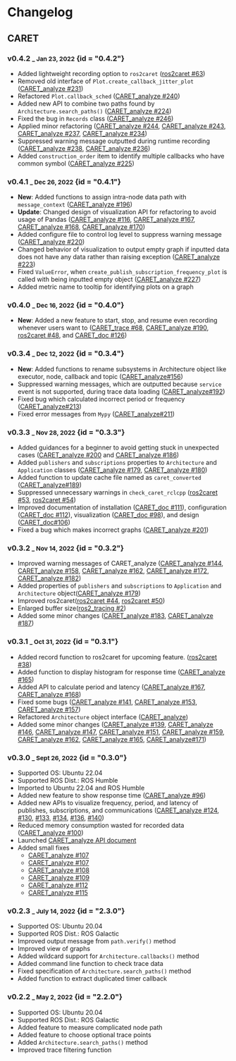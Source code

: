 # Changelog

## CARET

### v0.4.2 <small>\_ Jan 23, 2022</small> {id = "0.4.2"}

- Added lightweight recording option to `ros2caret` ([ros2caret #63](https://github.com/tier4/ros2caret/pull/63))
- Removed old interface of `Plot.create_callback_jitter_plot` ([CARET_analyze #231](https://github.com/tier4/CARET_analyze/pull/231))
- Refactored `Plot.callback_sched` ([CARET_analyze #240](https://github.com/tier4/CARET_analyze/pull/240))
- Added new API to combine two paths found by `Architecture.search_paths()` ([CARET_analyze #224](https://github.com/tier4/CARET_analyze/pull/224))
- Fixed the bug in `Records` class ([CARET_analyze #246](https://github.com/tier4/CARET_analyze/pull/246))
- Applied minor refactoring ([CARET_analyze #244](https://github.com/tier4/CARET_analyze/pull/244), [CARET_analyze #243](https://github.com/tier4/CARET_analyze/pull/243), [CARET_analyze #237](https://github.com/tier4/CARET_analyze/pull/237), [CARET_analyze #234](https://github.com/tier4/CARET_analyze/pull/234))
- Suppressed warning message outputted during runtime recording ([CARET_analyze #238](https://github.com/tier4/CARET_analyze/pull/238), [CARET_analyze #236](https://github.com/tier4/CARET_analyze/pull/236))
- Added `construction_order` item to identify multiple callbacks who have common symbol ([CARET_analyze #225](https://github.com/tier4/CARET_analyze/pull/225))

### v0.4.1 <small>\_ Dec 26, 2022</small> {id = "0.4.1"}

- **New**: Added functions to assign intra-node data path with `message_context` ([CARET_analyze #196](https://github.com/tier4/CARET_analyze/pull/196))
- **Update**: Changed design of visualization API for refactoring to avoid usage of Pandas ([CARET_analyze #116](https://github.com/tier4/CARET_analyze/pull/116), [CARET_analyze #167](https://github.com/tier4/CARET_analyze/pull/167), [CARET_analyze #168](https://github.com/tier4/CARET_analyze/pull/168), [CARET_analyze #170](https://github.com/tier4/CARET_analyze/pull/170))
- Added configure file to control log level to suppress warning message ([CARET_analyze #220](https://github.com/tier4/CARET_analyze/pull/220))
- Changed behavior of visualization to output empty graph if inputted data does not have any data rather than raising exception ([CARET_analyze #223](https://github.com/tier4/CARET_analyze/pull/223))
- Fixed `ValueError`, when `create_publish_subscription_frequency_plot` is called with being inputted empty object ([CARET_analyze #227](https://github.com/tier4/CARET_analyze/pull/227))
- Added metric name to tooltip for identifying plots on a graph

### v0.4.0 <small>\_ Dec 16, 2022</small> {id = "0.4.0"}

- **New**: Added a new feature to start, stop, and resume even recording whenever users want to ([CARET_trace #68](https://github.com/tier4/CARET_trace/pull/68), [CARET_analyze #190](https://github.com/tier4/CARET_analyze/pull/190), [ros2caret #48](https://github.com/tier4/ros2caret/pull/48), and [CARET_doc #126](https://github.com/tier4/CARET_doc/pull/126))

### v0.3.4 <small>\_ Dec 12, 2022</small> {id = "0.3.4"}

- **New**: Added functions to rename subsystems in Architecture object like executor, node, callback and topic ([CARET_analyze#156](https://github.com/tier4/CARET_analyze/pull/156))
- Suppressed warning messages, which are outputted because `service` event is not supported, during trace data loading ([CARET_analyze#192](https://github.com/tier4/CARET_analyze/pull/192))
- Fixed bug which calculated incorrect period or frequency ([CARET_analyze#213](https://github.com/tier4/CARET_analyze/pull/213))
- Fixed error messages from `Mypy` ([CARET_analyze#211](https://github.com/tier4/CARET_analyze/pull/211))

### v0.3.3 <small>\_ Nov 28, 2022</small> {id = "0.3.3"}

- Added guidances for a beginner to avoid getting stuck in unexpected cases ([CARET_analyze #200](https://github.com/tier4/CARET_analyze/pull/200) and [CARET_analyze #186](https://github.com/tier4/CARET_analyze/pull/186))
- Added `publishers` and `subscriptions` properties to `Architecture` and `Application` classes ([CARET_analyze #179](https://github.com/tier4/CARET_analyze/pull/179), [CARET_analyze #180](https://github.com/tier4/CARET_analyze/pull/180))
- Added function to update cache file named as `caret_converted` ([CARET_analyze#189](https://github.com/tier4/CARET_analyze/pull/189))
- Suppressed unnecessary warnings in `check_caret_rclcpp` ([ros2caret #53](https://github.com/tier4/ros2caret/pull/53), [ros2caret #54](https://github.com/tier4/ros2caret/pull/54))
- Improved documentation of installation ([CARET_doc #111](https://github.com/tier4/CARET_doc/pull/111)), configuration ([CARET_doc #112](https://github.com/tier4/CARET_doc/pull/112)), visualization ([CARET_doc #98](https://github.com/tier4/CARET_doc/pull/98)), and design ([CARET_doc#106](https://github.com/tier4/CARET_doc/pull/106))
- Fixed a bug which makes incorrect graphs ([CARET_analyze #201](https://github.com/tier4/CARET_analyze/pull/201))

### v0.3.2 <small>\_ Nov 14, 2022</small> {id = "0.3.2"}

- Improved warning messages of CARET_analyze ([CARET_analyze #144](https://github.com/tier4/CARET_analyze/pull/144), [CARET_analyze #158](https://github.com/tier4/CARET_analyze/pull/158), [CARET_analyze #162](https://github.com/tier4/CARET_analyze/pull/162), [CARET_analyze #172](https://github.com/tier4/CARET_analyze/pull/172), [CARET_analyze #182](https://github.com/tier4/CARET_analyze/pull/182))
- Added properties of `publishers` and `subscriptions` to `Application` and `Architecture` object([CARET_analyze #179](https://github.com/tier4/CARET_analyze/pull/179))
- Improved ros2caret([ros2caret #44](https://github.com/tier4/ros2caret/pull/44), [ros2caret #50](https://github.com/tier4/ros2caret/pull/50))
- Enlarged buffer size([ros2_tracing #2](https://github.com/tier4/ros2_tracing/pull/2))
- Added some minor changes ([CARET_analyze #183](https://github.com/tier4/CARET_analyze/pull/183), [CARET_analyze #187](https://github.com/tier4/CARET_analyze/pull/187))

### v0.3.1 <small>\_ Oct 31, 2022</small> {id = "0.3.1"}

- Added record function to ros2caret for upcoming feature. ([ros2caret #38](https://github.com/tier4/ros2caret/pull/38))
- Added function to display histogram for response time ([CARET_analyze #165](https://github.com/tier4/CARET_analyze/pull/165))
- Added API to calculate period and latency ([CARET_analyze #167](https://github.com/tier4/CARET_analyze/pull/167), [CARET_analyze #168](https://github.com/tier4/CARET_analyze/pull/168))
- Fixed some bugs ([CARET_analyze #141](https://github.com/tier4/CARET_analyze/pull/141), [CARET_analyze #153](https://github.com/tier4/CARET_analyze/pull/153), [CARET_analyze #157](https://github.com/tier4/CARET_analyze/pull/157))
- Refactored `Architecture` object interface ([CARET_analyze](https://github.com/tier4/CARET_analyze/pull/84))
- Added some minor changes ([CARET_analyze #139](https://github.com/tier4/CARET_analyze/pull/139), [CARET_analyze #146](https://github.com/tier4/CARET_analyze/pull/146), [CARET_analyze #147](https://github.com/tier4/CARET_analyze/pull/147), [CARET_analyze #151](https://github.com/tier4/CARET_analyze/pull/151), [CARET_analyze #159](https://github.com/tier4/CARET_analyze/pull/159), [CARET_analyze #162](https://github.com/tier4/CARET_analyze/pull/162), [CARET_analyze #165](https://github.com/tier4/CARET_analyze/pull/165), [CARET_analyze#171](https://github.com/tier4/CARET_analyze/pull/171))

### v0.3.0 <small>\_ Sept 26, 2022</small> {id = "0.3.0"}

- Supported OS: Ubuntu 22.04
- Supported ROS Dist.: ROS Humble
- Imported to Ubuntu 22.04 and ROS Humble
- Added new feature to show response time ([CARET_analyze #96](https://github.com/tier4/CARET_analyze/pull/96))
- Added new APIs to visualize frequency, period, and latency of publishes, subscriptions, and communications ([CARET_analyze #124](https://github.com/tier4/CARET_analyze/pull/124#pullrequestreview-1098527296), [#130](https://github.com/tier4/CARET_analyze/pull/130), [#133](https://github.com/tier4/CARET_analyze/pull/133), [#134](https://github.com/tier4/CARET_analyze/pull/134), [#136](https://github.com/tier4/CARET_analyze/pull/136), [#140](https://github.com/tier4/CARET_analyze/pull/140))
- Reduced memory consumption wasted for recorded data ([CARET_analyze #100](https://github.com/tier4/CARET_analyze/pull/100))
- Launched [CARET_analyze API document](https://tier4.github.io/CARET_analyze/latest/)
- Added small fixes
  - [CARET_analyze #107](https://github.com/tier4/CARET_analyze/pull/106)
  - [CARET_analyze #107](https://github.com/tier4/CARET_analyze/pull/107)
  - [CARET_analyze #108](https://github.com/tier4/CARET_analyze/pull/108)
  - [CARET_analyze #109](https://github.com/tier4/CARET_analyze/pull/109)
  - [CARET_analyze #112](https://github.com/tier4/CARET_analyze/pull/112)
  - [CARET_analyze #115](https://github.com/tier4/CARET_analyze/pull/115)

### v0.2.3 <small>\_ July 14, 2022</small> {id = "2.3.0"}

- Supported OS: Ubuntu 20.04
- Supported ROS Dist.: ROS Galactic
- Improved output message from `path.verify()` method
- Improved view of graphs
- Added wildcard support for `Architecture.callbacks()` method
- Added command line function to check trace data
- Fixed specification of `Architecture.search_paths()` method
- Added function to extract duplicated timer callback

### v0.2.2 <small>\_ May 2, 2022</small> {id = "2.2.0"}

- Supported OS: Ubuntu 20.04
- Supported ROS Dist.: ROS Galactic
- Added feature to measure complicated node path
- Added feature to choose optional trace points
- Added `Architecture.search_paths()` method
- Improved trace filtering function
